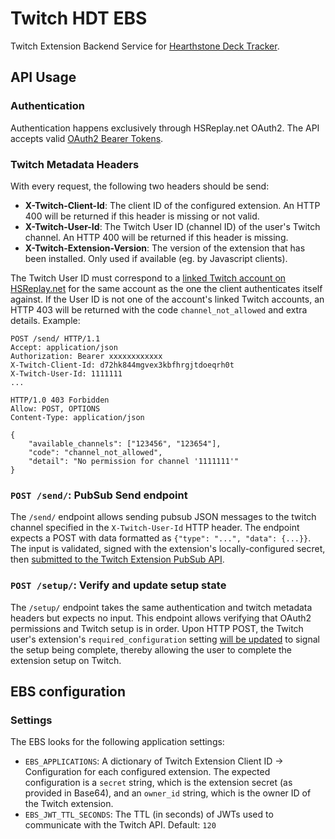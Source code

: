 # Twitch HDT EBS

Twitch Extension Backend Service for [Hearthstone Deck Tracker](https://hsdecktracker.net).


## API Usage

### Authentication

Authentication happens exclusively through HSReplay.net OAuth2.
The API accepts valid [OAuth2 Bearer Tokens](https://github.com/HearthSim/HSReplay.net/wiki/OAuth2-API-docs).

### Twitch Metadata Headers

With every request, the following two headers should be send:

* **X-Twitch-Client-Id**: The client ID of the configured extension.
  An HTTP 400 will be returned if this header is missing or not valid.
* **X-Twitch-User-Id**: The Twitch User ID (channel ID) of the user's Twitch channel.
  An HTTP 400 will be returned if this header is missing.
* **X-Twitch-Extension-Version**: The version of the extension that has been installed.
  Only used if available (eg. by Javascript clients).

The Twitch User ID must correspond to a [linked Twitch account on HSReplay.net](https://hsreplay.net/account/social/connections/)
for the same account as the one the client authenticates itself against.
If the User ID is not one of the account's linked Twitch accounts, an HTTP 403 will be returned with the code `channel_not_allowed` and extra details.
Example:

```
POST /send/ HTTP/1.1
Accept: application/json
Authorization: Bearer xxxxxxxxxxxx
X-Twitch-Client-Id: d72hk844mgvex3kbfhrgjtdoeqrh0t
X-Twitch-User-Id: 1111111
...

HTTP/1.0 403 Forbidden
Allow: POST, OPTIONS
Content-Type: application/json

{
    "available_channels": ["123456", "123654"],
    "code": "channel_not_allowed",
    "detail": "No permission for channel '1111111'"
}
```


### `POST /send/`: PubSub Send endpoint

The `/send/` endpoint allows sending pubsub JSON messages to the twitch channel specified in the `X-Twitch-User-Id` HTTP header.
The endpoint expects a POST with data formatted as `{"type": "...", "data": {...}}`.
The input is validated, signed with the extension's locally-configured secret, then
[submitted to the Twitch Extension PubSub API](https://dev.twitch.tv/docs/extensions/reference#send-extension-pubsub-message).


### `POST /setup/`: Verify and update setup state

The `/setup/` endpoint takes the same authentication and twitch metadata headers but expects no input.
This endpoint allows verifying that OAuth2 permissions and Twitch setup is in order. Upon HTTP POST,
the Twitch user's extension's `required_configuration` setting
[will be updated](https://dev.twitch.tv/docs/extensions/reference#set-extension-required-configuration)
to signal the setup being complete, thereby allowing the user to complete the extension setup on Twitch.


## EBS configuration

### Settings

The EBS looks for the following application settings:

* `EBS_APPLICATIONS`: A dictionary of Twitch Extension Client ID -> Configuration for each configured extension.
  The expected configuration is a `secret` string, which is the extension secret (as provided in Base64), and an
  `owner_id` string, which is the owner ID of the Twitch extension.
* `EBS_JWT_TTL_SECONDS`: The TTL (in seconds) of JWTs used to communicate with the Twitch API. Default: `120`
